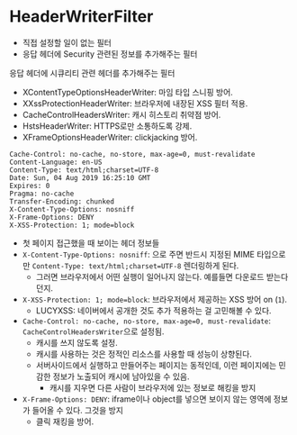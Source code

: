 # HeaderWriterFilter

- 직접 설정할 일이 없는 필터
- 응답 헤더에 Security 관련된 정보를 추가해주는 필터

응답 헤더에 시큐리티 관련 헤더를 추가해주는 필터
   * XContentTypeOptionsHeaderWriter: 마임 타입 스니핑 방어.
   * XXssProtectionHeaderWriter: 브라우저에 내장된 XSS 필터 적용.
   * CacheControlHeadersWriter: 캐시 히스토리 취약점 방어.
   * HstsHeaderWriter: HTTPS로만 소통하도록 강제.
   * XFrameOptionsHeaderWriter: clickjacking 방어.

```
Cache-Control: no-cache, no-store, max-age=0, must-revalidate
Content-Language: en-US
Content-Type: text/html;charset=UTF-8
Date: Sun, 04 Aug 2019 16:25:10 GMT
Expires: 0
Pragma: no-cache
Transfer-Encoding: chunked
X-Content-Type-Options: nosniff
X-Frame-Options: DENY
X-XSS-Protection: 1; mode=block
```
- 첫 페이지 접근했을 때 보이는 헤더 정보들
- `X-Content-Type-Options: nosniff`: 으로 주면 반드시 지정된 MIME 타입으로만 `Content-Type: text/html;charset=UTF-8` 렌더링하게 된다.
  - 그러면 브라우저에서 어떤 실행이 일어나지 않는다. 예를들면 다운로드 받는다던지.
- `X-XSS-Protection: 1; mode=block`: 브라우저에서 제공하는 XSS 방어 on (`1`).
  - LUCYXSS: 네이버에서 공개한 것도 추가 적용하는 걸 고민해볼 수 있다.
- `Cache-Control: no-cache, no-store, max-age=0, must-revalidate`: `CacheControlHeadersWriter`으로 설정됨.
  - 캐시를 쓰지 않도록 설정. 
  - 캐시를 사용하는 것은 정적인 리소스를 사용할 때 성능이 상향된다.
  - 서버사이드에서 실행하고 만들어주는 페이지는 동적인데, 이런 페이지에는 민감한 정보가 노출되어 캐시에 남아있을 수 있음.
    - 캐시를 지우면 다른 사람이 브라우저에 있는 정보로 해킹을 방지
- `X-Frame-Options: DENY`: iframe이나 object를 넣으면 보이지 않는 영역에 정보가 들어올 수 있다. 그것을 방지
  - 클릭 재킹을 방어.